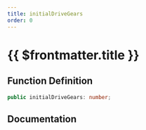 ```yaml
---
title: initialDriveGears
order: 0
---
```


# {{ $frontmatter.title }}

## Function Definition

```ts
public initialDriveGears: number;
```

## Documentation

<!--@include: ./parts/initialDriveGears.md-->

